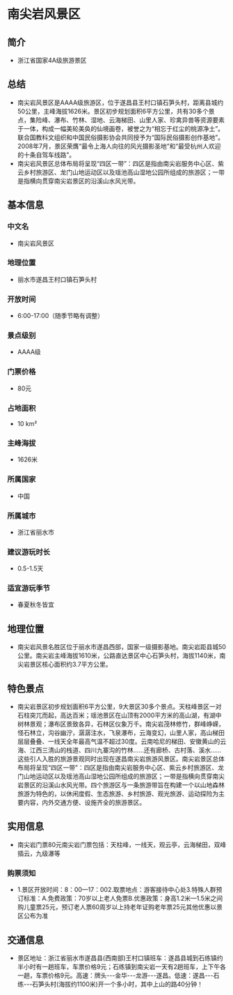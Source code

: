 # 南尖岩风景区
## 简介
- 浙江省国家4A级旅游景区
## 总结
- 南尖岩风景区是AAAA级旅游区，位于遂昌县王村口镇石笋头村，距离县城约50公里，主峰海拔1626米。景区初步规划面积6平方公里，共有30多个景点，集险峰、瀑布、竹林、湿地、云海梯田、山里人家、珍禽异兽等资源要素于一体，构成一幅美轮美奂的仙境画卷，被誉之为“相忘于红尘的桃源净土”。联合国教科文组织和中国民俗摄影协会共同授予为“国际民俗摄影创作基地”。 2008年7月，景区荣膺“最令上海人向往的风光摄影圣地”和“最受杭州人欢迎的十条自驾车线路”。
- 南尖岩风景区总体布局将呈现“四区一带”：四区是指由南尖岩服务中心区、紫云乡村旅游区、龙门山地运动区以及瑶池高山湿地公园所组成的旅游区；一带是指横向贯穿南尖岩景区的沿溪山水风光带。
## 基本信息
### 中文名
- 南尖岩风景区
### 地理位置
- 丽水市遂昌王村口镇石笋头村
### 开放时间
- 6:00-17:00（随季节略有调整）
### 景点级别
- AAAA级
### 门票价格
- 80元
### 占地面积
- 10 km²
### 主峰海拔
- 1626米
### 所属国家
- 中国
### 所属城市
- 浙江省丽水市
### 建议游玩时长
- 0.5-1.5天
### 适宜游玩季节
- 春夏秋冬皆宜
## 地理位置
- 南尖岩风景名胜区位于丽水市遂昌西部，国家一级摄影基地。南尖岩距县城50公里。南尖岩主峰海拔1610米，公路直达景区中心石笋头村，海拔1140米，南尖岩景区核心面积约3.7平方公里。
## 特色景点
- 南尖岩景区初步规划面积6平方公里，9大景区30多个景点。天柱峰景区一对石柱突兀而起，高达百米；瑶池景区在山顶有2000平方米的高山湖，有湖中树林景观；瀑布区景致各异，石林区仪象万千。南尖岩茂林修竹，群峰峥嵘，怪石林立，沟谷幽泞，潺潺注水，飞泉瀑布，云海变幻，山里人家，高山梯田层层叠叠、一线天全年最高气温不超过30度。云南哈尼的梯田、安徽黄山的云海、江西三清山的栈道、四川九寨沟的竹林……还有廊桥、古村落、溪水……这些引人入胜的旅游景观同时出现在遂昌南尖岩旅游风景区。南尖岩景区总体布局将呈现“四区一带”：四区是指由南尖岩服务中心区、紫云乡村旅游区、龙门山地运动区以及瑶池高山湿地公园所组成的旅游区；一带是指横向贯穿南尖岩景区的沿溪山水风光带。四个旅游区与一条旅游带旨在构建一个以山地森林旅游为特色的，以休闲度假、生态旅游、乡村旅游、观光旅游、运动探险为主要内容，内外交通方便、设施齐全的旅游景区。
## 实用信息
- 南尖岩门票80元南尖岩门票包括：天柱峰，一线天，观云亭，云海梯田，双峰插云，九级瀑等
### 购票须知
- 1.景区开放时间：8：00—17：002.取票地点：游客接待中心处3.特殊人群预订标准：A.免费政策：70岁以上老人免票B.优惠政策：身高1.2米—1.5米之间购儿童票25元，预订老人票60周岁以上持老年证购老年票25元其他优惠以景区公布为准
## 交通信息
- 景区地址：浙江省丽水市遂昌县(西南部)王村口镇班车：遂昌县城到石练镇约半小时有一趟班车，车票价格9元；石练镇到南尖岩一天有2趟班车，上下午各一趟，车票价格9元。高速：牌头---金华---龙游---遂昌。低速：遂昌---石练---石笋头村(海拔约1100米)开一个多小时，其中上山的路40分钟！